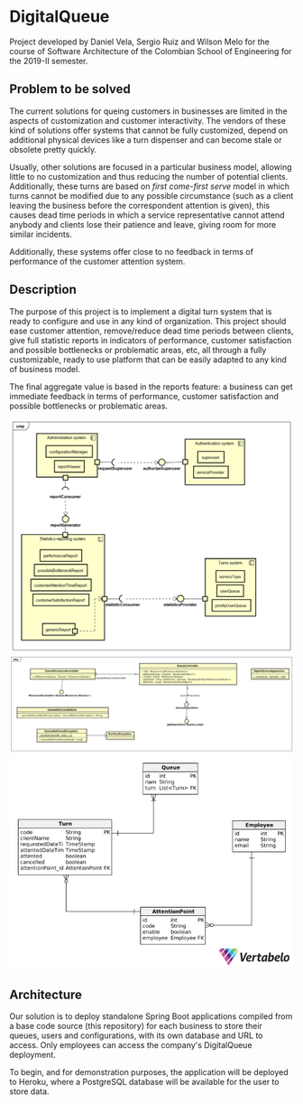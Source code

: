 # DigitalQueue

Project developed by Daniel Vela, Sergio Ruiz and Wilson Melo for the course of Software
Architecture of the Colombian School of Engineering for the 2019-II semester.

## Problem to be solved

The current solutions for queing customers in businesses are limited in the aspects of customization and customer interactivity. The vendors of these kind of solutions offer systems that cannot be fully customized, depend on additional physical devices like a turn dispenser and can become stale or obsolete pretty quickly.

Usually, other solutions are focused in a particular business model, allowing little to no customization and thus reducing the number of potential clients. Additionally, these turns are based on *first come-first serve* model in which turns cannot be modified due to any possible circumstance (such as a client leaving the business before the correspondent attention is given), this causes dead time periods in which a service representative cannot attend anybody and clients lose their patience and leave, giving room for more similar incidents.

Additionally, these systems offer close to no feedback in terms of performance of the customer attention system.

## Description

The purpose of this project is to implement a digital turn system that is ready to configure and use in any kind of organization. This project should ease customer attention, remove/reduce dead time periods between clients, give full statistic reports in indicators of performance, customer satisfaction and possible bottlenecks or problematic areas, etc, all through a fully customizable, ready to use platform that can be easily adapted to any kind of business model.

The final aggregate value is based in the reports feature: a business can get immediate feedback in terms of performance, customer satisfaction and possible bottlenecks or problematic areas.

![Component diagram](src/main/resources/static/Component%20Diagram.png)
![Class diagram](resources/diagrams/Class%20Diagram/Queue%20Class%20Diagram.png)
![Entity-Relation diagram](resources/diagrams/Entity-Relation%20Diagram.png)

## Architecture

Our solution is to deploy standalone Spring Boot applications compiled from a base code source (this repository) for each business to store their queues, users and configurations, with its own database and URL to access. Only employees can access the company's DigitalQueue deployment.

To begin, and for demonstration purposes, the application will be deployed to Heroku, where a PostgreSQL database will be available for the user to store data.
